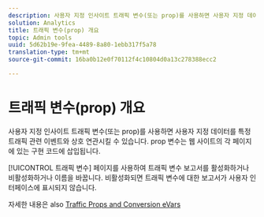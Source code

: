 ```yaml
---
description: 사용자 지정 인사이트 트래픽 변수(또는 prop)를 사용하면 사용자 지정 데이터를 특정 트래픽 관련 이벤트와 상호 연관시킬 수 있습니다. prop 변수는 웹 사이트의 각 페이지에 있는 구현 코드에 삽입됩니다.
solution: Analytics
title: 트래픽 변수(prop) 개요
topic: Admin tools
uuid: 5d62b19e-9fea-4489-8a80-1ebb317f5a78
translation-type: tm+mt
source-git-commit: 16ba0b12e0f70112f4c10804d0a13c278388ecc2

---
```



# 트래픽 변수(prop) 개요

사용자 지정 인사이트 트래픽 변수(또는 prop)를 사용하면 사용자 지정 데이터를 특정 트래픽 관련 이벤트와 상호 연관시킬 수 있습니다. prop 변수는 웹 사이트의 각 페이지에 있는 구현 코드에 삽입됩니다.

[!UICONTROL 트래픽 변수] 페이지를 사용하여 트래픽 변수 보고서를 활성화하거나 비활성화하거나 이름을 바꿉니다. 비활성화되면 트래픽 변수에 대한 보고서가 사용자 인터페이스에 표시되지 않습니다.

자세한 내용은 also [Traffic Props and Conversion eVars](/help/implement/analytics-terminology-basics/c-props-evars/props-evars.md)
